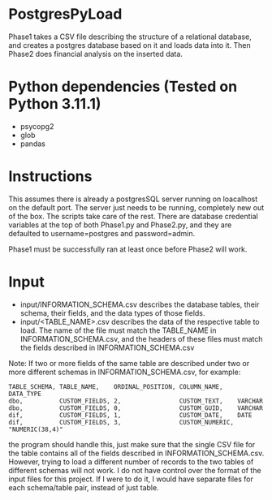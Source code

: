 # PostgresPyLoad
Phase1 takes a CSV file describing the structure of a relational database, and creates a postgres database based on it and loads data into it. Then Phase2 does financial analysis on the inserted data.

# Python dependencies (Tested on Python 3.11.1)
- psycopg2
- glob
- pandas

# Instructions
This assumes there is already a postgresSQL server running on loacalhost on the default port. The server just needs to be running, completely new out of the box. The scripts take care of the rest. There are database credential variables at the top of both Phase1.py and Phase2.py, and they are defaulted to username=postgres and password=admin. 

Phase1 must be successfully ran at least once before Phase2 will work.

# Input
- input/INFORMATION_SCHEMA.csv describes the database tables, their schema, their fields, and the data types of those fields.
- input/<TABLE_NAME>.csv describes the data of the respective table to load. The name of the file must match the TABLE_NAME in INFORMATION_SCHEMA.csv, and the headers of these files must match the fields described in INFORMATION_SCHEMA.csv

Note: If two or more fields of the same table are described under two or more different schemas in INFORMATION_SCHEMA.csv, for example:

```
TABLE_SCHEMA, TABLE_NAME,    ORDINAL_POSITION, COLUMN_NAME,    DATA_TYPE
dbo,          CUSTOM_FIELDS, 2,                CUSTOM_TEXT,    VARCHAR
dbo,          CUSTOM_FIELDS, 0,                CUSTOM_GUID,    VARCHAR
dif,          CUSTOM_FIELDS, 1,                CUSTOM_DATE,    DATE
dif,          CUSTOM_FIELDS, 3,                CUSTOM_NUMERIC, "NUMERIC(38,4)"
```

the program should handle this, just make sure that the single CSV file for the table contains all of the fields described in INFORMATION_SCHEMA.csv. However, trying to load a different number of records to the two tables of different schemas will not work. I do not have control over the format of the input files for this project. If I were to do it, I would have separate files for each schema/table pair, instead of just table.
